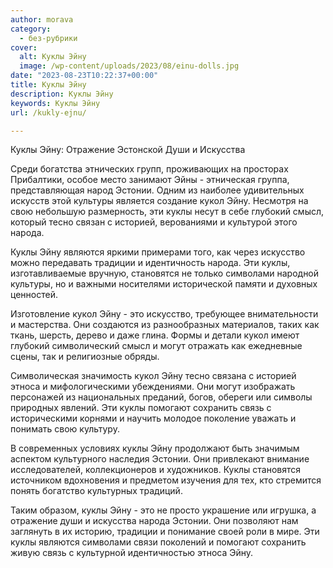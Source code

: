 ```yaml
---
author: morava
category:
  - без-рубрики
cover:
  alt: Куклы Эйну
  image: /wp-content/uploads/2023/08/einu-dolls.jpg
date: "2023-08-23T10:22:37+00:00"
title: Куклы Эйну
description: Куклы Эйну
keywords: Куклы Эйну
url: /kukly-ejnu/

---
```

Куклы Эйну: Отражение Эстонской Души и Искусства

Среди богатства этнических групп, проживающих на просторах Прибалтики, особое место занимают Эйны \- этническая группа, представляющая народ Эстонии. Одним из наиболее удивительных искусств этой культуры является создание кукол Эйну. Несмотря на свою небольшую размерность, эти куклы несут в себе глубокий смысл, который тесно связан с историей, верованиями и культурой этого народа.

Куклы Эйну являются яркими примерами того, как через искусство можно передавать традиции и идентичность народа. Эти куклы, изготавливаемые вручную, становятся не только символами народной культуры, но и важными носителями исторической памяти и духовных ценностей.

Изготовление кукол Эйну \- это искусство, требующее внимательности и мастерства. Они создаются из разнообразных материалов, таких как ткань, шерсть, дерево и даже глина. Формы и детали кукол имеют глубокий символический смысл и могут отражать как ежедневные сцены, так и религиозные обряды.

Символическая значимость кукол Эйну тесно связана с историей этноса и мифологическими убеждениями. Они могут изображать персонажей из национальных преданий, богов, обереги или символы природных явлений. Эти куклы помогают сохранить связь с историческими корнями и научить молодое поколение уважать и понимать свою культуру.

В современных условиях куклы Эйну продолжают быть значимым аспектом культурного наследия Эстонии. Они привлекают внимание исследователей, коллекционеров и художников. Куклы становятся источником вдохновения и предметом изучения для тех, кто стремится понять богатство культурных традиций.

Таким образом, куклы Эйну \- это не просто украшение или игрушка, а отражение души и искусства народа Эстонии. Они позволяют нам заглянуть в их историю, традиции и понимание своей роли в мире. Эти куклы являются символами связи поколений и помогают сохранить живую связь с культурной идентичностью этноса Эйну.
